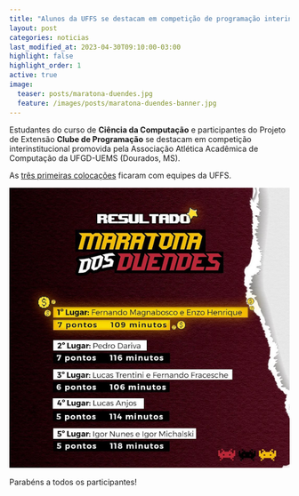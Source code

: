 ```yaml
---
title: "Alunos da UFFS se destacam em competição de programação interinstitucional"
layout: post
categories: noticias
last_modified_at: 2023-04-30T09:10:00-03:00
highlight: false
highlight_order: 1
active: true
image:
  teaser: posts/maratona-duendes.jpg
  feature: /images/posts/maratona-duendes-banner.jpg
---
```


Estudantes do curso de **Ciência da Computação** e participantes do Projeto de Extensão **Clube de Programação** se destacam em competição interinstitucional promovida pela Associação Atlética Acadêmica de Computação da UFGD-UEMS (Dourados, MS).

As [três primeiras colocações](https://www.instagram.com/p/CrotJf9OCg6/) ficaram com equipes da UFFS.

![Imagem](/images/posts/maratona-duendes-resultado.jpg)

Parabéns a todos os participantes!
